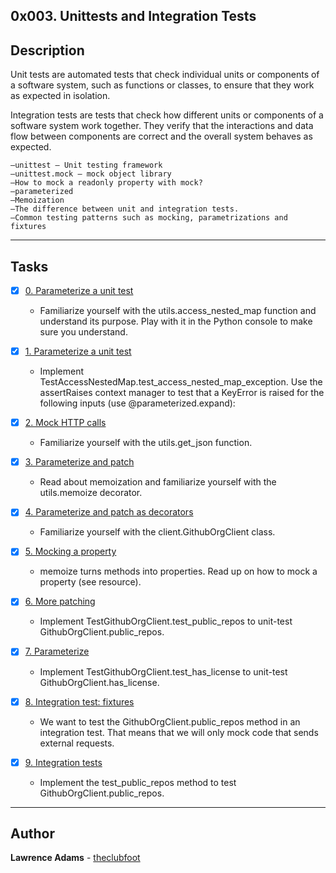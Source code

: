 ## 0x003. Unittests and Integration Tests

## Description

Unit tests are automated tests that check individual units or components of a software system, such as functions or classes, to ensure that they work as expected in isolation.

Integration tests are tests that check how different units or components of a software system work together. They verify that the interactions and data flow between components are correct and the overall system behaves as expected.
```
–unittest — Unit testing framework
–unittest.mock — mock object library
–How to mock a readonly property with mock?
–parameterized
–Memoization
–The difference between unit and integration tests.
–Common testing patterns such as mocking, parametrizations and fixtures

```
---

## Tasks

+ [x] [0. Parameterize a unit test](./test_utils.py)

   + Familiarize yourself with the utils.access_nested_map function and understand its purpose. Play with it in the Python console to make sure you understand.

+ [x] [1. Parameterize a unit test](./test_utils.py)

   + Implement TestAccessNestedMap.test_access_nested_map_exception. Use the assertRaises context manager to test that a KeyError is raised for the following inputs (use @parameterized.expand):

+ [x] [2. Mock HTTP calls](./test_utils.py)

   + Familiarize yourself with the utils.get_json function.

+ [x] [3. Parameterize and patch](./test_utils.py)

   + Read about memoization and familiarize yourself with the utils.memoize decorator.

+ [x] [4. Parameterize and patch as decorators](./test_client.py)

   + Familiarize yourself with the client.GithubOrgClient class.

+ [x] [5.  Mocking a property](./test_client.py)

   + memoize turns methods into properties. Read up on how to mock a property (see resource).

+ [x] [6. More patching](./test_client.py)

   + Implement TestGithubOrgClient.test_public_repos to unit-test GithubOrgClient.public_repos.

+ [x] [7. Parameterize](./test_client.py)

   + Implement TestGithubOrgClient.test_has_license to unit-test GithubOrgClient.has_license.
+ [x] [8. Integration test: fixtures](./test_client.py)

    + We want to test the GithubOrgClient.public_repos method in an integration test. That means that we will only mock code that sends external requests.

+ [x] [9. Integration tests](./test_client.py)

   + Implement the test_public_repos method to test GithubOrgClient.public_repos.

---

## Author

**Lawrence Adams** - [theclubfoot](https://github.com/theclubfoot)
